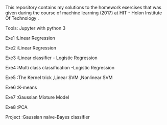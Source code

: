 This repository contains my solutions to the homework exercises that was given during the course of machine learning (2017) 
at HIT - Holon Institute Of Technology .

Tools: Jupyter with python 3

Exe1 :Linear Regression

Exe2 :Linear Regression

Exe3 :Linear classifier - Logistic Regression

Exe4 :Multi class classification -Logistic Regression

Exe5 :The Kernel trick ,Linear SVM ,Nonlinear SVM

Exe6 :K-means

Exe7 :Gaussian Mixture Model 

Exe8 :PCA

Project :Gaussian naive-Bayes classifier

